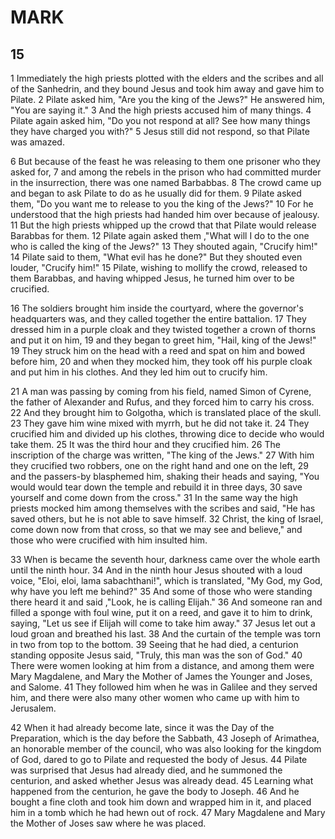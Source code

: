 # MARK

## 15

1 Immediately the high priests plotted with the elders and the scribes and all of the Sanhedrin, and they bound Jesus and took him away and gave him to Pilate. 2 Pilate asked him, "Are you the king of the Jews?" He answered him, "You are saying it." 3 And the high priests accused him of many things. 4 Pilate again asked him, "Do you not respond at all? See how many things they have charged you with?" 5 Jesus still did not respond, so that Pilate was amazed. 

6 But because of the feast he was releasing to them one prisoner who they asked for, 7 and among the rebels in the prison who had committed murder in the insurrection, there was one named Barbabbas. 8 The crowd came up and began to ask Pilate to do as he usually did for them. 9 Pilate asked them, "Do you want me to release to you the king of the Jews?" 10 For he understood that the high priests had handed him over because of jealousy. 11 But the high priests whipped up the crowd that that Pilate would release Barabbas for them. 12 Pilate again asked them ,"What will I do to the one who is called the king of the Jews?" 13 They shouted again, "Crucify him!" 14 Pilate said to them, "What evil has he done?" But they shouted even louder, "Crucify him!" 15 Pilate, wishing to mollify the crowd, released to them Barabbas, and having whipped Jesus, he turned him over to be crucified.

16 The soldiers brought him inside  the courtyard, where the governor's headquarters was, and they called together the entire battalion. 17 They dressed him in a purple cloak and they twisted together a crown of thorns and put it on him, 19 and they began to greet him, "Hail, king of the Jews!" 19 They struck him on the head with a reed and spat on him and bowed before him, 20 and when they mocked him, they took off his purple cloak and put him in his clothes. And they led him out to crucify him. 

21 A man was passing by coming from his field, named Simon of Cyrene, the father of Alexander and Rufus, and they forced him to carry his cross. 22 And they brought him to Golgotha, which is translated place of the skull. 23 They gave him wine mixed with myrrh, but he did not take it. 24 They crucified him and divided up his clothes, throwing dice to decide who would take them. 25 It was the third hour and they crucified him. 26 The inscription of the charge was written, "The king of the Jews." 27 With him they crucified two robbers, one on the right hand and one on the left, 29 and the passers-by blasphemed him, shaking their heads and saying, "You would would tear down the temple and rebuild it in three days, 30 save yourself and come down from the cross." 31 In the same way the high priests mocked him among themselves with the scribes and said, "He has saved others, but he is not able to save himself. 32 Christ, the king of Israel, come down now from that cross, so that we may see and believe," and those who were crucified with him insulted him. 

33 When is became the seventh hour, darkness came over the whole earth until the ninth hour. 34 And in the ninth hour Jesus shouted with a loud voice, "Eloi, eloi, lama sabachthani!", which is translated, "My God, my God, why have you left me behind?" 35 And some of those who were standing there heard it and said ,"Look, he is calling Elijah." 36 And someone ran and filled a sponge with foul wine, put it on a reed, and gave it to him to drink, saying, "Let us see if Elijah will come to take him away." 37 Jesus let out a loud groan and breathed his last. 38 And the curtain of the temple was torn in two from top to the bottom. 39 Seeing that he had died, a centurion standing opposite Jesus said, "Truly, this man was the son of God." 40 There were women looking at him from a distance, and among them were Mary Magdalene, and Mary the Mother of James the Younger and Joses, and Salome. 41 They followed him when he was in Galilee and they served him, and there were also many other women who came up with him to Jerusalem.

42 When it had already become late, since it was the Day of the Preparation, which is the day before the Sabbath, 43 Joseph of Arimathea, an honorable member of the council, who was also looking for the kingdom of God, dared to go to Pilate and requested the body of Jesus. 44 Pilate was surprised that Jesus had already died, and he summoned the centurion, and asked whether Jesus was already dead. 45 Learning what happened from the centurion, he gave the body to Joseph. 46 And he bought a fine cloth and took him down and wrapped him in it, and placed him in a tomb which he had hewn out of rock. 47 Mary Magdalene and Mary the Mother of Joses saw where he was placed.